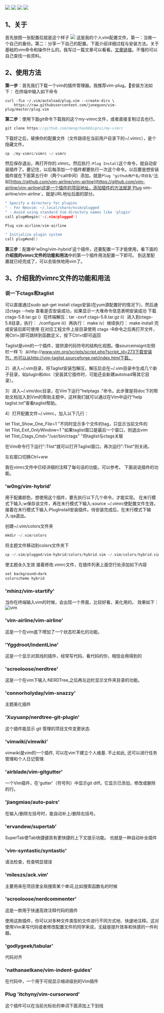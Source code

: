 ![](https://img.shields.io/github/stars/mengchaobbbigrui/my-vimrc)    ![](https://img.shields.io/github/forks/mengchaobbbigrui/my-vimrc)    ![](https://img.shields.io/github/issues/mengchaobbbigrui/my-vimrc)    ![](https://img.shields.io/badge/license-MIT-brightgreen)
## 1、关于

首先放图一张配置后就是这个样子
![](https://i.loli.net/2019/06/25/5d11cccf2afab61992.png)
这是我的个人vim配置文件。第一：当做一个自己的备份。第二：分享一下自己的配置。下面介绍详细过程与安装方法。关于基础的vim命令和操作什么的。我写过一篇文章可以看看。[文章链接](https://mengchao.xyz/index.php/archives/146/)。不懂的可以自己查找一些资料。

## 2、使用方法
**第一步**：首先我们下载一个vim的插件管理器。我推荐vim-plug。:lollipop:安装方法如下：
在终端中输入如下命令

```
curl -fLo ~/.vim/autoload/plug.vim --create-dirs \
    https://raw.githubusercontent.com/junegunn/vim-plug/master/plug.vim 
```

**第二步**：使用下面git命令下载我的这个my-vimrc文件，或者直接复制过去也行。

```c
git clone https://github.com/mengchaobbbigrui/my-vimrc
```

下载好之后，替换你的配置文件（文件路径在当前用户目录下的~/.vimrc），是个隐藏文件。
```c
cp ./my-vimrc/vimrc ~/.vimrc
```

然后保存退出，再打开你的.vimrc。然后执行`:Plug Install`这个命令，就自动安装插件了。要记住，以后每添加一个插件都要执行一次这个命令。以后要是想安装插件就在下面第五行中（两个call中间）添加。就是`Plug "github用户名/项目名"`比如[https://github.com/vim-airline/vim-airline](https://github.com/vim-airline/vim-airline)这是一个插件的项目地址，添加插件的方法就是`Plug vim-airline/vim-airline`。就是URL地址后面的部分。

```c
" Specify a directory for plugins
" - For Neovim: ~/.local/share/nvim/plugged
" - Avoid using standard Vim directory names like 'plugin'
call plug#begin('~/.vim/plugged')

Plug vim-airline/vim-airline

" Initialize plugin system
call plug#end()
```

**第三步**：配置中'w0ng/vim-hybrid'这个插件，还要配置一下才能使用，看下面的**介绍我的vimrc文件的功能和用法**中的第一个插件用法配置一下即可。
到这里配置就已经完成了，可以去愉快地用vim了。

## 3、介绍我的vimrc文件的功能和用法

### 说一下ctags和taglist
可以直接通过sudo apt-get install ctags安装(在yum源配置好的情况下)，然后通过ctags --help 查看是否安装成功，如果显示一大堆命令信息表明安装成功
下载ctags-5.8.tar.gz
i）在终端解压：tar -zxvf ctags-5.8.tar.gz
ii）进入到ctags-5.8目录，执行： ./configure
iii）再执行： make
iv）继续执行： make install
完成安装后即可使用
在对应工程文件上层目录使用
ctags –R命令之后再打开文件，用Ctrl+]即可跳转到函数定义，按下Ctrl+t即可返回

Taglist是vim的一个插件，提供源代码符号的结构化视图。像sourceinsignt左侧栏一样
1）从http://www.vim.org/scripts/script.php?script_id=273下载安装包，也可以从http://vim-taglist.sourceforge.net/index.html下载。

2）进入~/.vim目录，将Taglist安装包解压，解压后会在~/.vim目录中生成几个新子目录，如plugin和doc（安装其它插件时，可能还会新建autoload等其它目录）。

3）进入~/.vim/doc目录，在Vim下运行"helptags ."命令。此步骤是将doc下的帮助文档加入到Vim的帮助主题中，这样我们就可以通过在Vim中运行“help taglist.txt”查看taglist帮助。

4）打开配置文件~/.vimrc，加入以下几行：

let Tlist_Show_One_File=1     "不同时显示多个文件的tag，只显示当前文件的    
let Tlist_Exit_OnlyWindow=1   "如果taglist窗口是最后一个窗口，则退出vim   
let Tlist_Ctags_Cmd="/usr/bin/ctags" "将taglist与ctags关联  


在Vim命令行下运行":Tlist"就可以打开Taglist窗口，再次运行":Tlist"则关闭。

左右窗口切换Ctrl+ww

我在vimrc文件中已经详细的注释了每句话的功能，可以参考。
下面说说插件的功能。
### 'w0ng/vim-hybrid'
用于配置颜色，想使用这个插件，要先执行以下几个命令，才能实现。
在末行模式下输入:w保存该文件，再在末行模式下输入:source ~/.vimrc使配置文件生效，接着在末行模式下输入:PlugInstall安装插件。待安装完成后，在末行模式下输入:qa退出。

创建~/.vim/colors文件夹
```c
mkdir ~/.vim/colors
```
将主题文件移动到colors文件夹下
```c
cp ~/.vim/plugged/vim-hybrid/colors/hybrid.vim ~/.vim/colors/hybrid.vim
```

使主题永久生效
接着修改.vimrc文件，在插件列表上面空行处添加如下内容
```c
set background=dark
colorscheme hybrid
```

### 'mhinz/vim-startify'
当你在终端输入vim的时候，会出现一个界面，比较好看，美化用的。
效果如下：
![vim](https://i.loli.net/2019/06/04/5cf647a07dca444223.png)

### 'vim-airline/vim-airline'
这是一个在vim底下增加了一个状态栏美化的功能。

### 'Yggdroot/indentLine'
这是一个显示对其线的插件，经常写代码，看代码的你，相信会用得到的

### 'scrooloose/nerdtree'
这是一个在vim下输入:NERDTree,之后再左边栏显示文件夹目录的功能。

### 'connorholyday/vim-snazzy'
主题美化插件

### 'Xuyuanp/nerdtree-git-plugin'
这个插件能显示 git 管理的项目文件变更状态.

### 'vimwiki/vimwiki'
vimwiki是vim的一个插件, 可以在vim下建立个人维基. 不止如此, 还可以进行任务管理和个人日记管理.

### 'airblade/vim-gitgutter'
一个Vim插件，在'gutter'（符号列）中显示git diff。它显示已添加，修改或删除的行。

### 'jiangmiao/auto-pairs'
在输入/删除左括号时，能自动补上/删除右括号。

### 'ervandew/supertab'
SuperTab使Tab快捷键具有更快捷的上下文提示功能。 也就是一种自动补全插件

### 'vim-syntastic/syntastic'
语法检查，检查明显错误

### 'mileszs/ack.vim'
主要用来在项目里全局搜索某个单词,比如搜索函数名的时候

### 'scrooloose/nerdcommenter'
这是一款用于快速高效注释代码的插件

使用这款插件，你可以对多种文件类型的文件进行不同方式地、快速地注释。这对使用Vim来写代码或者修改配置文件的同学来说，无疑是提升效率和快感的一件利器。

### 'godlygeek/tabular'
代码对齐

### 'nathanaelkane/vim-indent-guides'
在代码中，一个用于可视显示缩进级别的Vim插件

###  Plug 'itchyny/vim-cursorword'
这个插件可以在当前光标处的单词下面添加上下划线
